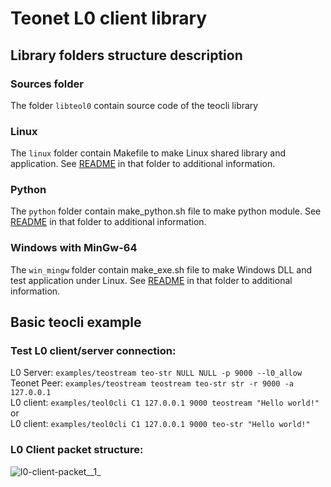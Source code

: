 # Teonet L0 client library

## Library folders structure description

### Sources folder

The folder ```libteol0``` contain source code of the teocli library


### Linux

The ```linux``` folder contain Makefile to make Linux shared library and 
application. See [README](linux/README) in that folder to additional information.


### Python

The ```python``` folder contain make_python.sh file to make python module. See 
[README](python) in that folder to additional information.


### Windows with MinGw-64

The ```win_mingw``` folder contain make_exe.sh file to make Windows DLL and test 
application under Linux. See [README](win_mingw) in that folder to additional information.

## Basic teocli example

### Test L0 client/server connection:
  
L0 Server: ```examples/teostream teo-str NULL NULL -p 9000 --l0_allow```  
Teonet Peer: ```examples/teostream teostream teo-str str -r 9000 -a 127.0.0.1```  
L0 client: ```examples/teol0cli C1 127.0.0.1 9000 teostream "Hello world!"```  
  or  
L0 client: ```examples/teol0cli C1 127.0.0.1 9000 teo-str "Hello world!"```  
  
### L0 Client packet structure:  
  
![l0-client-packet__1_](http://gitlab.ksproject.org/teonet/teonet/uploads/3db51c37f422e8dd91912a0de9122a0a/l0-client-packet__1_.png)

